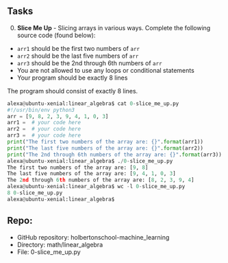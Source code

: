 ## Tasks

0. **Slice Me Up** - Slicing arrays in various ways.
Complete the following source code (found below):
- `arr1` should be the first two numbers of `arr`
- `arr2` should be the last five numbers of `arr`
- `arr3` should be the 2nd through 6th numbers of `arr`
- You are not allowed to use any loops or conditional statements
- Your program should be exactly 8 lines

The program should consist of exactly 8 lines.

```python
alexa@ubuntu-xenial:linear_algebra$ cat 0-slice_me_up.py 
#!/usr/bin/env python3
arr = [9, 8, 2, 3, 9, 4, 1, 0, 3]
arr1 =  # your code here
arr2 =  # your code here
arr3 =  # your code here
print("The first two numbers of the array are: {}".format(arr1))
print("The last five numbers of the array are: {}".format(arr2))
print("The 2nd through 6th numbers of the array are: {}".format(arr3))
alexa@ubuntu-xenial:linear_algebra$ ./0-slice_me_up.py 
The first two numbers of the array are: [9, 8]
The last five numbers of the array are: [9, 4, 1, 0, 3]
The 2nd through 6th numbers of the array are: [8, 2, 3, 9, 4]
alexa@ubuntu-xenial:linear_algebra$ wc -l 0-slice_me_up.py 
8 0-slice_me_up.py
alexa@ubuntu-xenial:linear_algebra$ 
```

## Repo:
- GitHub repository: holbertonschool-machine_learning
- Directory: math/linear_algebra
- File: 0-slice_me_up.py
